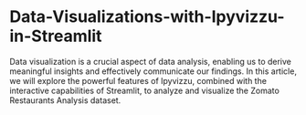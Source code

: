 # Data-Visualizations-with-Ipyvizzu-in-Streamlit
Data visualization is a crucial aspect of data analysis, enabling us to derive meaningful insights and effectively communicate our findings. In this article, we will explore the powerful features of Ipyvizzu, combined with the interactive capabilities of Streamlit, to analyze and visualize the Zomato Restaurants Analysis dataset.
